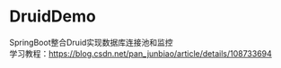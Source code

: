 # DruidDemo
 SpringBoot整合Druid实现数据库连接池和监控
 <br/>学习教程：https://blog.csdn.net/pan_junbiao/article/details/108733694
